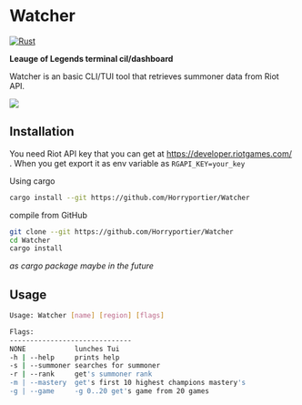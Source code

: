 # Watcher
[![Rust](https://github.com/Horryportier/Watcher/actions/workflows/rust.yml/badge.svg)](https://github.com/Horryportier/Watcher/actions/workflows/rust.yml)

**Leauge of Legends terminal cil/dashboard**

Watcher is an basic CLI/TUI tool that retrieves summoner data from Riot API.

<img src="http://www.google.com.au/images/nav_logo7.png">

## Installation 

You need Riot API key that you can get at https://developer.riotgames.com/ .
When you get export it as env variable  as `RGAPI_KEY=your_key`

Using cargo 
```bash
cargo install --git https://github.com/Horryportier/Watcher
```
compile from GitHub
```bash
git clone --git https://github.com/Horryportier/Watcher
cd Watcher    
cargo install 
```
*as cargo package maybe in the future*

## Usage
``` bash
Usage: Watcher [name] [region] [flags]

Flags:
------------------------------
NONE            lunches Tui 
-h | --help     prints help
-s | --summoner searches for summoner
-r | --rank     get's summoner rank 
-m | --mastery  get's first 10 highest champions mastery's
-g | --game     -g 0..20 get's game from 20 games
```
